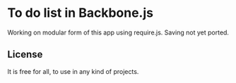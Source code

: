 To do list in Backbone.js
=========================

Working on modular form of this app using require.js.
Saving not yet ported.

License
-------
It is free for all, to use in any kind of projects.
